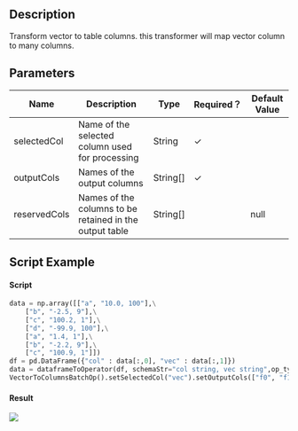 ## Description
Transform vector to table columns. this transformer will map vector column to many columns.

## Parameters
| Name | Description | Type | Required？ | Default Value |
| --- | --- | --- | --- | --- |
| selectedCol | Name of the selected column used for processing | String | ✓ |  |
| outputCols | Names of the output columns | String[] | ✓ |  |
| reservedCols | Names of the columns to be retained in the output table | String[] |  | null |


## Script Example

#### Script

```python
data = np.array([["a", "10.0, 100"],\
    ["b", "-2.5, 9"],\
    ["c", "100.2, 1"],\
    ["d", "-99.9, 100"],\
    ["a", "1.4, 1"],\
    ["b", "-2.2, 9"],\
    ["c", "100.9, 1"]])
df = pd.DataFrame({"col" : data[:,0], "vec" : data[:,1]})
data = dataframeToOperator(df, schemaStr="col string, vec string",op_type="batch")
VectorToColumnsBatchOp().setSelectedCol("vec").setOutputCols(["f0", "f1"]).linkFrom(data).collectToDataframe()
```
#### Result

<img src="https://img.alicdn.com/tfs/TB1IMm7oXP7gK0jSZFjXXc5aXXa-232-226.jpg">
